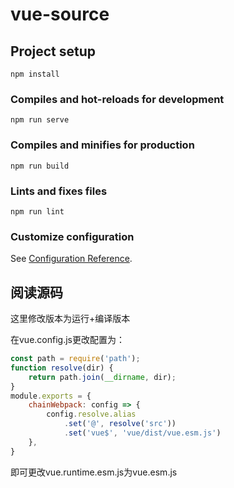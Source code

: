 # vue-source

## Project setup
```
npm install
```

### Compiles and hot-reloads for development
```
npm run serve
```

### Compiles and minifies for production
```
npm run build
```

### Lints and fixes files
```
npm run lint
```

### Customize configuration
See [Configuration Reference](https://cli.vuejs.org/config/).


## 阅读源码

这里修改版本为运行+编译版本

在vue.config.js更改配置为：

```javascript
const path = require('path');
function resolve(dir) {
	return path.join(__dirname, dir);
}
module.exports = {
	chainWebpack: config => {
		config.resolve.alias
			.set('@', resolve('src'))
			.set('vue$', 'vue/dist/vue.esm.js')
	},
}
```

即可更改vue.runtime.esm.js为vue.esm.js